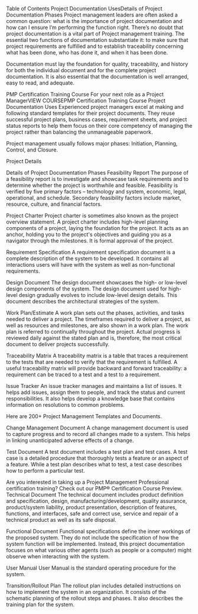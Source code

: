 Table of Contents
Project Documentation UsesDetails of Project Documentation Phases
Project management leaders are often asked a common question: what is the importance of project documentation and how can I ensure I’m performing the function right. There’s no doubt that project documentation is a vital part of Project management training. The essential two functions of documentation substantiate it: to make sure that project requirements are fulfilled and to establish traceability concerning what has been done, who has done it, and when it has been done. 

Documentation must lay the foundation for quality, traceability, and history for both the individual document and for the complete project documentation. It is also essential that the documentation is well arranged, easy to read, and adequate.

PMP Certification Training Course
For your next role as a Project ManagerVIEW COURSEPMP Certification Training Course
Project Documentation Uses
Experienced project managers excel at making and following standard templates for their project documents. They reuse successful project plans, business cases, requirement sheets, and project status reports to help them focus on their core competency of managing the project rather than balancing the unmanageable paperwork.

Project management usually follows major phases: Initiation, Planning, Control, and Closure.

Project Details

Details of Project Documentation Phases
Feasibility Report
The purpose of a feasibility report is to investigate and showcase task requirements and to determine whether the project is worthwhile and feasible. Feasibility is verified by five primary factors – technology and system, economic, legal, operational, and schedule. Secondary feasibility factors include market, resource, culture, and financial factors.

Project Charter
Project charter is sometimes also known as the project overview statement. A project charter includes high-level planning components of a project, laying the foundation for the project. It acts as an anchor, holding you to the project's objectives and guiding you as a navigator through the milestones. It is formal approval of the project.

Requirement Specification
A requirement specification document is a complete description of the system to be developed. It contains all interactions users will have with the system as well as non-functional requirements. 

Design Document
The design document showcases the high- or low-level design components of the system. The design document used for high-level design gradually evolves to include low-level design details. This document describes the architectural strategies of the system.

Work Plan/Estimate
A work plan sets out the phases, activities, and tasks needed to deliver a project. The timeframes required to deliver a project, as well as resources and milestones, are also shown in a work plan. The work plan is referred to continually throughout the project. Actual progress is reviewed daily against the stated plan and is, therefore, the most critical document to deliver projects successfully.

Traceability Matrix
A traceability matrix is a table that traces a requirement to the tests that are needed to verify that the requirement is fulfilled. A useful traceability matrix will provide backward and forward traceability: a requirement can be traced to a test and a test to a requirement.

Issue Tracker
An issue tracker manages and maintains a list of issues. It helps add issues, assign them to people, and track the status and current responsibilities. It also helps develop a knowledge base that contains information on resolutions to common problems.

Here are 200+ Project Management Templates and Documents.

Change Management Document
A change management document is used to capture progress and to record all changes made to a system. This helps in linking unanticipated adverse effects of a change.

Test Document
A test document includes a test plan and test cases. A test case is a detailed procedure that thoroughly tests a feature or an aspect of a feature. While a test plan describes what to test, a test case describes how to perform a particular test.

Are you interested in taking up a Project Management Professional certification training? Check out our PMP® Certification Course Preview.
Technical Document
The technical document includes product definition and specification, design, manufacturing/development, quality assurance, product/system liability, product presentation, description of features, functions, and interfaces, safe and correct use, service and repair of a technical product as well as its safe disposal.

Functional Document
Functional specifications define the inner workings of the proposed system. They do not include the specification of how the system function will be implemented. Instead, this project documentation focuses on what various other agents (such as people or a computer) might observe when interacting with the system.

User Manual
User Manual is the standard operating procedure for the system.

Transition/Rollout Plan
The rollout plan includes detailed instructions on how to implement the system in an organization. It consists of the schematic planning of the rollout steps and phases. It also describes the training plan for the system.
